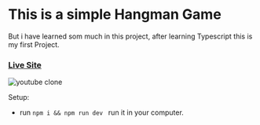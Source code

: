 # This is a simple Hangman Game

But i have learned som much in this project, after learning Typescript this is my first Project.

### [Live Site](https://youtube-clone-youtube.netlify.app/)

![youtube clone](https://i.postimg.cc/j5fqYVkL/Screenshot-2023-03-31-170129.png)


Setup: 
- run ```npm i && npm run dev ``` run it in your computer.
